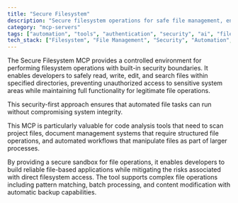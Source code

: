 ```yaml
---
title: "Secure Filesystem"
description: "Secure filesystem operations for safe file management, enabling reading, writing, editing, and searching within controlled directories."
category: "mcp-servers"
tags: ["automation", "tools", "authentication", "security", "ai", "files", "sandbox", "file operations"]
tech_stack: ["Filesystem", "File Management", "Security", "Automation", "Document Processing", "Pattern Matching", "Batch Processing", "Backup"]
---
```


The Secure Filesystem MCP provides a controlled environment for performing filesystem operations with built-in security boundaries. It enables developers to safely read, write, edit, and search files within specified directories, preventing unauthorized access to sensitive system areas while maintaining full functionality for legitimate file operations. 

This security-first approach ensures that automated file tasks can run without compromising system integrity.

This MCP is particularly valuable for code analysis tools that need to scan project files, document management systems that require structured file operations, and automated workflows that manipulate files as part of larger processes. 

By providing a secure sandbox for file operations, it enables developers to build reliable file-based applications while mitigating the risks associated with direct filesystem access. The tool supports complex file operations including pattern matching, batch processing, and content modification with automatic backup capabilities.